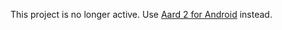 This project is no longer active. Use [Aard 2 for Android](https://github.com/itkach/aard2-android) instead.
